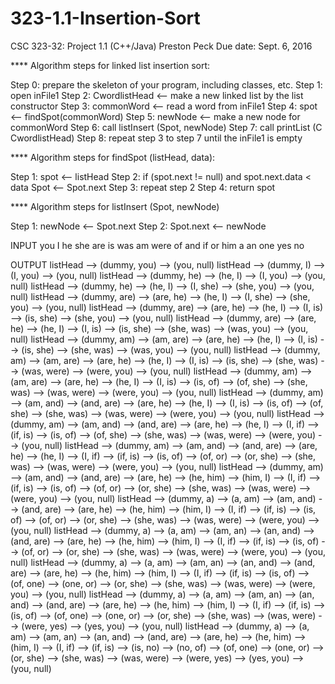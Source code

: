# 323-1.1-Insertion-Sort
CSC 323-32: Project 1.1 (C++/Java)
Preston Peck
Due date: Sept. 6, 2016 

**** Algorithm steps for linked list insertion sort:

Step 0: prepare the skeleton of your program, including classes, etc.
Step 1:  open inFile1
Step 2: CwordlistHead <-- make a new linked list by the list constructor
Step 3:  commonWord <-- read a word from inFile1
Step 4:  spot <-- findSpot(commonWord)
Step 5:  newNode <-- make a new node for commonWord
Step 6: call listInsert (Spot, newNode)
Step 7: call printList (C CwordlistHead)
Step 8: repeat step 3 to step 7 until the inFile1 is empty


**** Algorithm steps for findSpot (listHead, data):

Step 1: spot <-- listHead
Step 2: if (spot.next != null) and spot.next.data < data
           Spot <-- Spot.next
Step 3: repeat step 2
Step 4: return spot

**** Algorithm steps for listInsert (Spot, newNode)

Step 1: newNode <-- Spot.next
Step 2: Spot.next <-- newNode 


INPUT
you
I he she
are is
was am were
of and if or
him a an one
yes no

OUTPUT
listHead --> (dummy, you) --> (you, null)
listHead --> (dummy, I) --> (I, you) --> (you, null)
listHead --> (dummy, he) --> (he, I) --> (I, you) --> (you, null)
listHead --> (dummy, he) --> (he, I) --> (I, she) --> (she, you) --> (you, null)
listHead --> (dummy, are) --> (are, he) --> (he, I) --> (I, she) --> (she, you) --> (you, null)
listHead --> (dummy, are) --> (are, he) --> (he, I) --> (I, is) --> (is, she) --> (she, you) --> (you, null)
listHead --> (dummy, are) --> (are, he) --> (he, I) --> (I, is) --> (is, she) --> (she, was) --> (was, you) --> (you, null)
listHead --> (dummy, am) --> (am, are) --> (are, he) --> (he, I) --> (I, is) --> (is, she) --> (she, was) --> (was, you) --> (you, null)
listHead --> (dummy, am) --> (am, are) --> (are, he) --> (he, I) --> (I, is) --> (is, she) --> (she, was) --> (was, were) --> (were, you) --> (you, null)
listHead --> (dummy, am) --> (am, are) --> (are, he) --> (he, I) --> (I, is) --> (is, of) --> (of, she) --> (she, was) --> (was, were) --> (were, you) --> (you, null)
listHead --> (dummy, am) --> (am, and) --> (and, are) --> (are, he) --> (he, I) --> (I, is) --> (is, of) --> (of, she) --> (she, was) --> (was, were) --> (were, you) --> (you, null)
listHead --> (dummy, am) --> (am, and) --> (and, are) --> (are, he) --> (he, I) --> (I, if) --> (if, is) --> (is, of) --> (of, she) --> (she, was) --> (was, were) --> (were, you) --> (you, null)
listHead --> (dummy, am) --> (am, and) --> (and, are) --> (are, he) --> (he, I) --> (I, if) --> (if, is) --> (is, of) --> (of, or) --> (or, she) --> (she, was) --> (was, were) --> (were, you) --> (you, null)
listHead --> (dummy, am) --> (am, and) --> (and, are) --> (are, he) --> (he, him) --> (him, I) --> (I, if) --> (if, is) --> (is, of) --> (of, or) --> (or, she) --> (she, was) --> (was, were) --> (were, you) --> (you, null)
listHead --> (dummy, a) --> (a, am) --> (am, and) --> (and, are) --> (are, he) --> (he, him) --> (him, I) --> (I, if) --> (if, is) --> (is, of) --> (of, or) --> (or, she) --> (she, was) --> (was, were) --> (were, you) --> (you, null)
listHead --> (dummy, a) --> (a, am) --> (am, an) --> (an, and) --> (and, are) --> (are, he) --> (he, him) --> (him, I) --> (I, if) --> (if, is) --> (is, of) --> (of, or) --> (or, she) --> (she, was) --> (was, were) --> (were, you) --> (you, null)
listHead --> (dummy, a) --> (a, am) --> (am, an) --> (an, and) --> (and, are) --> (are, he) --> (he, him) --> (him, I) --> (I, if) --> (if, is) --> (is, of) --> (of, one) --> (one, or) --> (or, she) --> (she, was) --> (was, were) --> (were, you) --> (you, null)
listHead --> (dummy, a) --> (a, am) --> (am, an) --> (an, and) --> (and, are) --> (are, he) --> (he, him) --> (him, I) --> (I, if) --> (if, is) --> (is, of) --> (of, one) --> (one, or) --> (or, she) --> (she, was) --> (was, were) --> (were, yes) --> (yes, you) --> (you, null)
listHead --> (dummy, a) --> (a, am) --> (am, an) --> (an, and) --> (and, are) --> (are, he) --> (he, him) --> (him, I) --> (I, if) --> (if, is) --> (is, no) --> (no, of) --> (of, one) --> (one, or) --> (or, she) --> (she, was) --> (was, were) --> (were, yes) --> (yes, you) --> (you, null)
